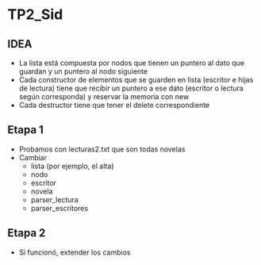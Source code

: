 # TP2_Sid
## IDEA
- La lista está compuesta por nodos que tienen un puntero al dato que guardan y un puntero al nodo siguiente
- Cada constructor de elementos que se guarden en lista (escritor e hijas de lectura) tiene que recibir un puntero a ese dato (escritor o lectura según corresponda) y reservar la memoria con new
- Cada destructor tiene que tener el delete correspondiente

## Etapa 1
- Probamos con lecturas2.txt que son todas novelas
- Cambiar
    - lista (por ejemplo, el alta)
    - nodo
    - escritor
    - novela
    - parser_lectura
    - parser_escritores

## Etapa 2
- Si funcionó, extender los cambios